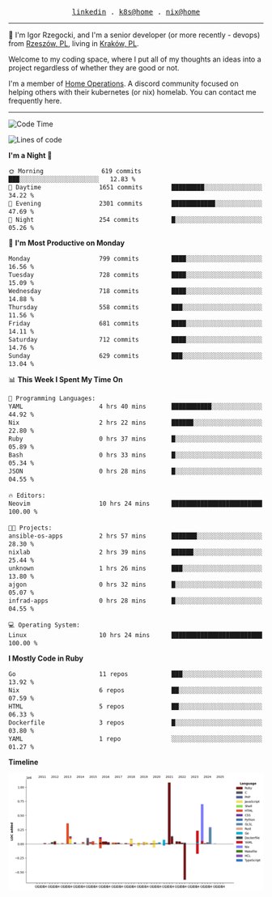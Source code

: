 <p align="center">
  <samp>
    <a href="https://www.linkedin.com/in/ajgon">linkedin</a> .
    <a href="https://github.com/deedee-ops/k8s-gitops">k8s@home</a> .
    <a href="https://github.com/deedee-ops/nixlab">nix@home</a>
  </samp>
</p>

----------------------------------------------------------------

:wave: I'm Igor Rzegocki, and I'm a senior developer (or more recently - devops) from [Rzeszów, PL](https://en.wikipedia.org/wiki/Rzesz%C3%B3w), living in [Kraków, PL](https://en.wikipedia.org/wiki/Krak%C3%B3w).

Welcome to my coding space, where I put all of my thoughts an ideas into a project regardless of whether they are good or not.

I'm a member of [Home Operations](https://discord.gg/home-operations). A discord community focused on helping others with their kubernetes (or nix) homelab. You can contact me frequently here.

----------------------------------------------------------------

<!--START_SECTION:waka-->
![Code Time](http://img.shields.io/badge/Code%20Time-269%20hrs%206%20mins-blue)

![Lines of code](https://img.shields.io/badge/From%20Hello%20World%20I%27ve%20Written-4.1%20million%20lines%20of%20code-blue)

**I'm a Night 🦉** 

```text
🌞 Morning                619 commits         ███░░░░░░░░░░░░░░░░░░░░░░   12.83 % 
🌆 Daytime                1651 commits        █████████░░░░░░░░░░░░░░░░   34.22 % 
🌃 Evening                2301 commits        ████████████░░░░░░░░░░░░░   47.69 % 
🌙 Night                  254 commits         █░░░░░░░░░░░░░░░░░░░░░░░░   05.26 % 
```
📅 **I'm Most Productive on Monday** 

```text
Monday                   799 commits         ████░░░░░░░░░░░░░░░░░░░░░   16.56 % 
Tuesday                  728 commits         ████░░░░░░░░░░░░░░░░░░░░░   15.09 % 
Wednesday                718 commits         ████░░░░░░░░░░░░░░░░░░░░░   14.88 % 
Thursday                 558 commits         ███░░░░░░░░░░░░░░░░░░░░░░   11.56 % 
Friday                   681 commits         ████░░░░░░░░░░░░░░░░░░░░░   14.11 % 
Saturday                 712 commits         ████░░░░░░░░░░░░░░░░░░░░░   14.76 % 
Sunday                   629 commits         ███░░░░░░░░░░░░░░░░░░░░░░   13.04 % 
```


📊 **This Week I Spent My Time On** 

```text
💬 Programming Languages: 
YAML                     4 hrs 40 mins       ███████████░░░░░░░░░░░░░░   44.92 % 
Nix                      2 hrs 22 mins       ██████░░░░░░░░░░░░░░░░░░░   22.80 % 
Ruby                     0 hrs 37 mins       █░░░░░░░░░░░░░░░░░░░░░░░░   05.89 % 
Bash                     0 hrs 33 mins       █░░░░░░░░░░░░░░░░░░░░░░░░   05.34 % 
JSON                     0 hrs 28 mins       █░░░░░░░░░░░░░░░░░░░░░░░░   04.55 % 

🔥 Editors: 
Neovim                   10 hrs 24 mins      █████████████████████████   100.00 % 

🐱‍💻 Projects: 
ansible-os-apps          2 hrs 57 mins       ███████░░░░░░░░░░░░░░░░░░   28.30 % 
nixlab                   2 hrs 39 mins       ██████░░░░░░░░░░░░░░░░░░░   25.44 % 
unknown                  1 hrs 26 mins       ███░░░░░░░░░░░░░░░░░░░░░░   13.80 % 
ajgon                    0 hrs 32 mins       █░░░░░░░░░░░░░░░░░░░░░░░░   05.07 % 
infrad-apps              0 hrs 28 mins       █░░░░░░░░░░░░░░░░░░░░░░░░   04.55 % 

💻 Operating System: 
Linux                    10 hrs 24 mins      █████████████████████████   100.00 % 
```

**I Mostly Code in Ruby** 

```text
Go                       11 repos            ███░░░░░░░░░░░░░░░░░░░░░░   13.92 % 
Nix                      6 repos             ██░░░░░░░░░░░░░░░░░░░░░░░   07.59 % 
HTML                     5 repos             ██░░░░░░░░░░░░░░░░░░░░░░░   06.33 % 
Dockerfile               3 repos             █░░░░░░░░░░░░░░░░░░░░░░░░   03.80 % 
YAML                     1 repo              ░░░░░░░░░░░░░░░░░░░░░░░░░   01.27 % 
```



**Timeline**

![Lines of Code chart](https://raw.githubusercontent.com/ajgon/ajgon/master/assets/bar_graph.png)


<!--END_SECTION:waka-->
